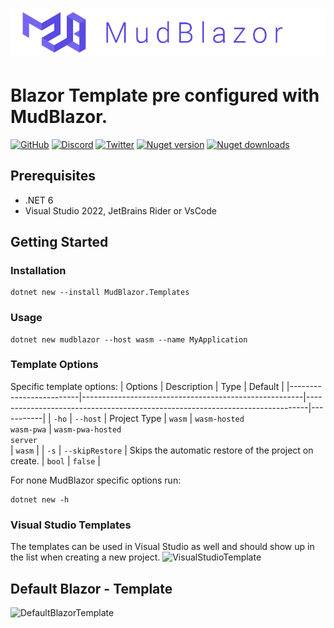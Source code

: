 # ![MudBlazor](content/MudBlazor-GitHub-NoBg.png)
# Blazor Template pre configured with MudBlazor.

[![GitHub](https://img.shields.io/github/license/garderoben/mudblazor?color=%23594ae2&style=flat-square)](https://github.com/Garderoben/MudBlazor.Templates/blob/master/LICENSE)
[![Discord](https://img.shields.io/discord/786656789310865418?color=%237289da&label=Discord&logo=discord&logoColor=%237289da&style=flat-square)](https://discord.gg/mudblazor)
[![Twitter](https://img.shields.io/twitter/follow/MudBlazor?color=1DA1F2&label=Twitter&logo=Twitter&style=flat-square)](https://twitter.com/MudBlazor)
[![Nuget version](https://img.shields.io/nuget/v/MudBlazor.Templates?color=ff4081&label=nuget%20version&logo=nuget&style=flat-square)](https://www.nuget.org/packages/MudBlazor.Templates/)
[![Nuget downloads](https://img.shields.io/nuget/dt/MudBlazor.Templates?color=ff4081&label=nuget%20downloads&logo=nuget&style=flat-square)](https://www.nuget.org/packages/MudBlazor.Templates/)

## Prerequisites

- .NET 6
- Visual Studio 2022, JetBrains Rider or VsCode 

## Getting Started
### Installation
```
dotnet new --install MudBlazor.Templates
```
### Usage
```
dotnet new mudblazor --host wasm --name MyApplication
```
### Template Options
Specific template options:
| Options                 | Description                                           | Type                                                                         | Default   |
|-------------------------|-------------------------------------------------------|------------------------------------------------------------------------------|-----------|
| `-ho` \| `--host`       | Project Type                                          | `wasm` \| `wasm-hosted`<br> `wasm-pwa` \| `wasm-pwa-hosted`<br> `server`<br> | `wasm`    |
| `-s` \| `--skipRestore` | Skips the automatic restore of the project on create. | `bool`                                                                       | `false`   |

For none MudBlazor specific options run:
```
dotnet new -h
```

### Visual Studio Templates
The templates can be used in Visual Studio as well and should show up in the list when creating a new project.
![VisualStudioTemplate](content/visual-studio-template.png)

## Default Blazor - Template
![DefaultBlazorTemplate](content/DefaultBlazorTemplate.png)
